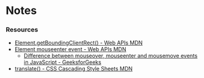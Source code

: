 # Notes

### Resources

- [Element.getBoundingClientRect() - Web APIs  MDN](https://developer.mozilla.org/en-US/docs/Web/API/Element/getBoundingClientRect)
- [Element mouseenter event - Web APIs  MDN](https://developer.mozilla.org/en-US/docs/Web/API/Element/mouseenter_event)
  - [Difference between mouseover, mouseenter and mousemove events in JavaScript - GeeksforGeeks](https://www.geeksforgeeks.org/difference-between-mouseover-mouseenter-and-mousemove-events-in-javascript/)
- [translate() - CSS Cascading Style Sheets  MDN](https://developer.mozilla.org/en-US/docs/Web/CSS/transform-function/translate)